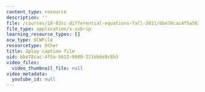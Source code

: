 ```yaml
---
content_type: resource
description: ''
file: /courses/18-03sc-differential-equations-fall-2011/bbe78cac4f5a56129980221eb6e8c8b3_IrRgAWI6bmw.vtt
file_type: application/x-subrip
learning_resource_types: []
ocw_type: OCWFile
resourcetype: Other
title: 3play caption file
uid: bbe78cac-4f5a-5612-9980-221eb6e8c8b3
video_files:
  video_thumbnail_file: null
video_metadata:
  youtube_id: null
---
```

